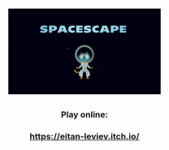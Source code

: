 <h1 align="center">
  <img src="TITLE0001-0047.avi0045.png" width="300"/>

  </h1>
<h3 align="center">  
  
Play online:

  </h1>
<h3 align="center">  
  
https://eitan-leviev.itch.io/

  </h3> 
